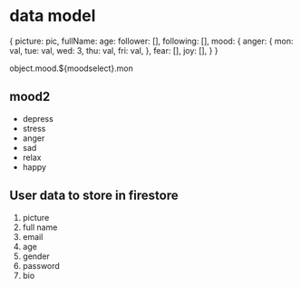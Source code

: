 # data model

{
    picture: pic,
    fullName:
    age:
    follower: [],
    following: [],
    mood: {
        anger: {
            mon: val,
            tue: val,
            wed: 3,
            thu: val,
            fri: val,
        },
        fear: [],
        joy: [],
    }
}

object.mood.${moodselect}.mon

## mood2

- depress
- stress
- anger
- sad
- relax
- happy

## User data to store in firestore

1. picture 
2. full name 
3. email 
4. age 
5. gender 
6. password 
7. bio

